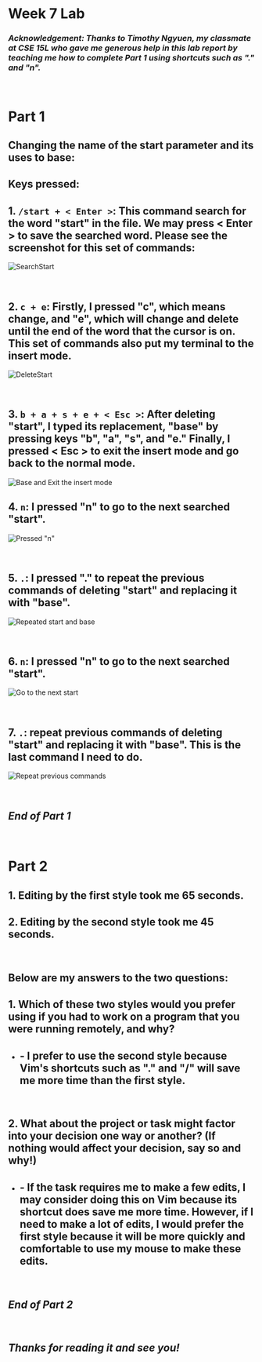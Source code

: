 #  Week 7 Lab
### *Acknowledgement: Thanks to Timothy Ngyuen, my classmate at CSE 15L who gave me generous help in this lab report by teaching me how to complete Part 1 using shortcuts such as "." and "n".*

<br>

# **Part 1**
## Changing the name of the start parameter and its uses to base:
## Keys pressed:  
## 1. `/start + < Enter >`: This command search for the word "start" in the file. We may press < Enter > to save the searched word. Please see the screenshot for this set of commands:
![SearchStart](Images/SearchStart.png)  

<br>

## 2. `c + e`: Firstly, I pressed "c", which means change, and "e", which will change and delete until the end of the word that the cursor is on. This set of commands also put my terminal to the insert mode. 
![DeleteStart](Images/DeleteStart.png)

<br>

## 3. `b + a + s + e + < Esc >`: After deleting "start", I typed its replacement, "base" by pressing keys "b", "a", "s", and "e." Finally, I pressed < Esc > to exit the insert mode and go back to the normal mode. 
![Base and Exit the insert mode](Images/BaseEsc.png)

## 4. `n`: I pressed "n" to go to the next searched "start". 
![Pressed "n"](Images/PressN.png)

<br>

## 5. `.`: I pressed "." to repeat the previous commands of deleting "start" and replacing it with "base".
![Repeated start and base](Images/RepeatStartBase.png)

<br>

## 6. `n`: I pressed "n" to go to the next searched "start".
![Go to the next start](Images/NextStart.png)

<br>

## 7. `.`: repeat previous commands of deleting "start" and replacing it with "base". This is the last command I need to do.
![Repeat previous commands](Images/Repeat%20previous%20commands.png)

<br>

## ***End of Part 1***

<br>

# **Part 2**

## 1. Editing by the first style took me 65 seconds. 
## 2. Editing by the second style took me 45 seconds. 

<br>

## Below are my answers to the two questions:
## 1. Which of these two styles would you prefer using if you had to work on a program that you were running remotely, and why?
- ## - I prefer to use the second style because Vim's shortcuts such as "." and "/" will save me more time than the first style.

<br>

## 2. What about the project or task might factor into your decision one way or another? (If nothing would affect your decision, say so and why!)
- ## - If the task requires me to make a few edits, I may consider doing this on Vim because its shortcut does save me more time. However, if I need to make a lot of edits, I would prefer the first style because it will be more quickly and comfortable to use my mouse to make these edits. 

<br>

## ***End of Part 2***

<br>

## ***Thanks for reading it and see you!***